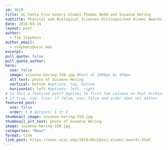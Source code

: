 ```yaml
---
id: 3620
title: UC Santa Cruz honors alumni Thomas Webb and Susanne Hering
subtitle: Physical and Biological Sciences Distinguished Alumni Awards recognize contributions to society by graduate and undergraduate alums
date: 2018-04-19
layout: post
author:
  - Tim Stephens
author_email:
  - stephens@ucsc.edu
excerpt: 
pull_quote: false
pull_quote_author:
hero:
  use: false
  image: susanne-hering-310.jpg #best at 1000px by 450px
  alt_text: photo of Susanne Hering
  vertical: bottom #options: top, bottom
  horizontal: left #options: left, right
# Is this a featured post? Applies to first two columns on Post Archive Page.
# If true, use: true; if false, use: false and order does not matter.
featured_post:
  use: false
  order: 1 # Options: 1 or 2
thumbnail_image: susanne-hering-310.jpg
thumbnail_alt_text: photo of Susanne Hering
image: susanne-hering-310.jpg
categories: "News"
format: link
link_post: https://news.ucsc.edu/2018/04/pbsci-alumni-awards.html
---
```


